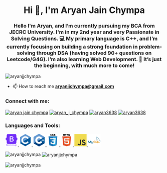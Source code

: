 <h1 align="center">Hi 👋, I'm Aryan Jain Chympa</h1>
<h3 align="center">Hello I'm Aryan, and I’m currently pursuing my BCA from JECRC University. I'm in my 2nd year and very Passionate in Solving Questions. 💻 My primary language is C++, and I’m currently focusing on building a strong foundation in problem-solving through DSA (having solved 90+ questions on Leetcode/G4G). I’m also learning Web Development. 🚀 It’s just the beginning, with much more to come!</h3>

<p align="left"> <img src="https://komarev.com/ghpvc/?username=aryanjjchympa&label=Profile%20views&color=0e75b6&style=flat" alt="aryanjjchympa" /> </p>

- 📫 How to reach me **aryanjjchympa@gmail.com**

<h3 align="left">Connect with me:</h3>
<p align="left">
<a href="https://linkedin.com/in/aryanjjc" target="blank"><img align="center" src="https://raw.githubusercontent.com/rahuldkjain/github-profile-readme-generator/master/src/images/icons/Social/linked-in-alt.svg" alt="aryan jain chympa" height="30" width="40" /></a>
<a href="https://instagram.com/aryan_j_chympa" target="blank"><img align="center" src="https://raw.githubusercontent.com/rahuldkjain/github-profile-readme-generator/master/src/images/icons/Social/instagram.svg" alt="aryan_j_chympa" height="30" width="40" /></a>
<a href="https://www.leetcode.com/JY8leuGw8v" target="blank"><img align="center" src="https://raw.githubusercontent.com/rahuldkjain/github-profile-readme-generator/master/src/images/icons/Social/leet-code.svg" alt="aryan3638" height="30" width="40" /></a>
<a href="https://www.geeksforgeeks.org/user/aryan3638/" target="blank"><img align="center" src="https://raw.githubusercontent.com/rahuldkjain/github-profile-readme-generator/master/src/images/icons/Social/geeks-for-geeks.svg" alt="aryan3638" height="30" width="40" /></a>
</p>

<h3 align="left">Languages and Tools:</h3>
<p align="left"> <a href="https://getbootstrap.com" target="_blank" rel="noreferrer"> <img src="https://raw.githubusercontent.com/devicons/devicon/master/icons/bootstrap/bootstrap-plain-wordmark.svg" alt="bootstrap" width="40" height="40"/> </a> <a href="https://www.cprogramming.com/" target="_blank" rel="noreferrer"> <img src="https://raw.githubusercontent.com/devicons/devicon/master/icons/c/c-original.svg" alt="c" width="40" height="40"/> </a> <a href="https://www.w3schools.com/cpp/" target="_blank" rel="noreferrer"> <img src="https://raw.githubusercontent.com/devicons/devicon/master/icons/cplusplus/cplusplus-original.svg" alt="cplusplus" width="40" height="40"/> </a> <a href="https://www.w3schools.com/css/" target="_blank" rel="noreferrer"> <img src="https://raw.githubusercontent.com/devicons/devicon/master/icons/css3/css3-original-wordmark.svg" alt="css3" width="40" height="40"/> </a> <a href="https://www.w3.org/html/" target="_blank" rel="noreferrer"> <img src="https://raw.githubusercontent.com/devicons/devicon/master/icons/html5/html5-original-wordmark.svg" alt="html5" width="40" height="40"/> </a> <a href="https://developer.mozilla.org/en-US/docs/Web/JavaScript" target="_blank" rel="noreferrer"> <img src="https://raw.githubusercontent.com/devicons/devicon/master/icons/javascript/javascript-original.svg" alt="javascript" width="40" height="40"/> </a> <a href="https://www.mysql.com/" target="_blank" rel="noreferrer"> <img src="https://raw.githubusercontent.com/devicons/devicon/master/icons/mysql/mysql-original-wordmark.svg" alt="mysql" width="40" height="40"/> </a> </p>

<p><img align="left" src="https://github-readme-stats.vercel.app/api/top-langs?username=aryanjjchympa&show_icons=true&locale=en&layout=compact" alt="aryanjjchympa" /></p>

<p>&nbsp;<img align="center" src="https://github-readme-stats.vercel.app/api?username=aryanjjchympa&show_icons=true&locale=en" alt="aryanjjchympa" /></p>

<p><img align="center" src="https://github-readme-streak-stats.herokuapp.com/?user=aryanjjchympa&" alt="aryanjjchympa" /></p>
